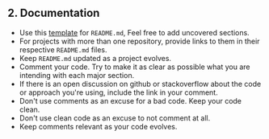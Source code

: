 ## 2. Documentation

- Use this [template](./README.sample.md) for `README.md`, Feel free to add uncovered sections.
- For projects with more than one repository, provide links to them in their respective `README.md` files.
- Keep `README.md` updated as a project evolves.
- Comment your code. Try to make it as clear as possible what you are intending with each major section.
- If there is an open discussion on github or stackoverflow about the code or approach you're using, include the link in your comment.
- Don't use comments as an excuse for a bad code. Keep your code clean.
- Don't use clean code as an excuse to not comment at all.
- Keep comments relevant as your code evolves.
